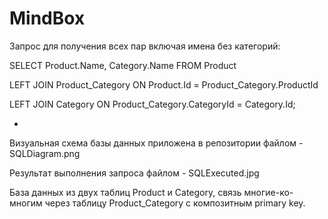 # MindBox
Запрос для получения всех пар включая имена без категорий:


SELECT Product.Name, Category.Name FROM Product

LEFT JOIN Product_Category ON Product.Id = Product_Category.ProductId

LEFT JOIN Category ON Product_Category.CategoryId = Category.Id;


-
Визуальная схема базы данных приложена в репозитории файлом - SQLDiagram.png

Результат выполнения запроса файлом - SQLExecuted.jpg

База данных из двух таблиц Product и Category, связь многие-ко-многим через таблицу Product_Category с композитным primary key.

